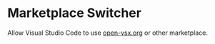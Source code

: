 # Marketplace Switcher

Allow Visual Studio Code to use [open-vsx.org](https://open-vsx.org) or other marketplace.
